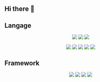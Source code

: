 ## Hi there 👋

## Langage
  <p align="center">
    <img src="https://img.shields.io/badge/HTML-E34F26?style=flat&logo=html5&logoColor=white" />
    <img src="https://img.shields.io/badge/CSS-1572B6?style=flat&logo=css3&logoColor=white" />
    <img src="https://img.shields.io/badge/JavaScript-F7DF1E?style=flat&logo=javascript&logoColor=black" />
  </p>
  <p align="center">
    <img src="https://img.shields.io/badge/python-3670A0?style=for-the-badge&logo=python&logoColor=ffdd54" />
    <img src="https://img.shields.io/badge/PHP-777BB4?style=flat&logo=php&logoColor=white" />
    <img src="https://img.shields.io/badge/SQL-4479A1?style=flat&logo=postgresql&logoColor=white" />
    <img src="https://img.shields.io/badge/Java-007396?style=flat&logo=java&logoColor=white" />
    <img src="https://img.shields.io/badge/-C++-blue?logo=cplusplus" />
  </p>

## Framework
  <p align="center">
    <img src="https://img.shields.io/badge/Angular-DD0031?style=flat&logo=angular&logoColor=white" />
    <img src="https://img.shields.io/badge/Symfony-000000?style=flat&logo=symfony&logoColor=white" />
    <img src="https://shields.io/badge/react-black?logo=react&style=for-the-badge" />
    <img src="https://img.shields.io/badge/SpringBoot-6DB33F?style=flat-square&logo=Spring&logoColor=white" />
  </p>
